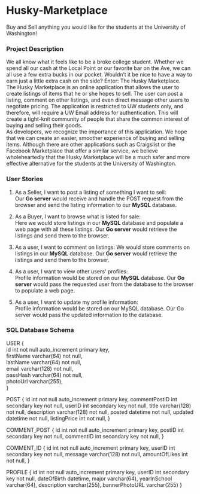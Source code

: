 # Husky-Marketplace
Buy and Sell anything you would like for the students at the University of Washington!


### **Project Description**
We all know what it feels like to be a broke college student. Whether we spend all our cash at the Local Point or our favorite bar on the Ave, we can all use a few extra bucks in our pocket. Wouldn’t it be nice to have a way to earn just a little extra cash on the side? Enter: The Husky Marketplace.  
The Husky Marketplace is an online application that allows the user to create listings of items that he or she hopes to sell. The user can post a listing, comment on other listings, and even direct message other users to negotiate pricing. The application is restricted to UW students only, and therefore, will require a UW Email address for authentication. This will create a tight-knit community of people that share the common interest of buying and selling their goods.   
As developers, we recognize the importance of this application. We hope that we can create an easier, smoother experience of buying and selling items. Although there are other applications such as Craigslist or the Facebook Marketplace that offer a similar service, we believe wholeheartedly that the Husky Marketplace will be a much safer and more effective alternative for the students at the University of Washington.


### **User Stories**
1. As a Seller, I want to post a listing of something I want to sell:  
Our **Go server** would receive and handle the POST request from the browser and send the listing information to our **MySQL** database.

2. As a Buyer, I want to browse what is listed for sale:  
Here we would store listings in our **MySQL** database and populate a web page with all these listings. Our **Go server** would retrieve the listings and send them to the browser.

3. As a user, I want to comment on listings: 
We would store comments on listings in our **MySQL** database. Our **Go server** would retrieve the listings and send them to the browser.

4. As a user, I want to view other users' profiles:  
Profile information would be stored on our **MySQL** database. Our **Go server** would pass the requested user from the database to the browser to populate a web page.

5. As a user, I want to update my profile information:  
Profile information would be stored on our MySQL database. Our Go server would pass the updated information to the database.


### **SQL Database Schema**
USER {  
    id int not null auto_increment primary key,  
    firstName varchar(64) not null,  
    lastName varchar(64) not null,  
    email varchar(128) not null,  
    passHash varchar(64) not null,  
    photoUrl varchar(255),  
}

POST {
    id int not null auto_increment primary key,
commentPostID int secondary key not null,
userID int secondary key not null,
    title varchar(128) not null,
    description varchar(128) not null,
    posted datetime not null,
    updated datetime not null,
    listingPrice int not null,
}

COMMENT_POST {
    id int not null auto_increment primary key,
    postID int secondary key not null,
    commentID int secondary key not null,
}

COMMENT_ID {
    id int not null auto_increment primary key,
    userID int secondary key not null,
    message varchar(128) not null,
    amountOfLikes int not null,
}

PROFILE {
    id int not null auto_increment primary key,
    userID int secondary key not null,
    dateOfBirth datetime,
    major varchar(64),
    yearInSchool varchar(64),
    description varchar(255),
    bannerPhotoURL varchar(255)
}
